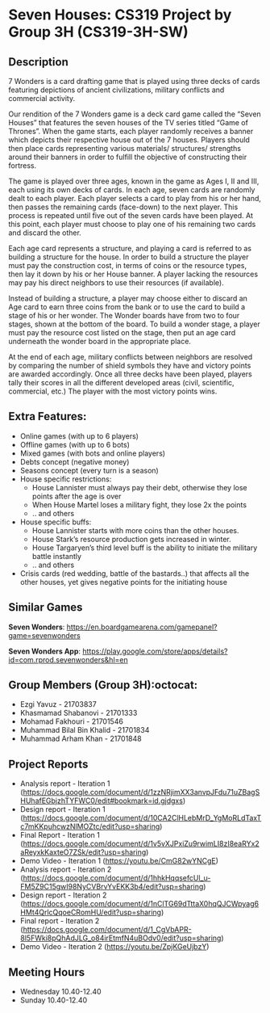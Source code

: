 # Seven Houses: CS319 Project by Group 3H (CS319-3H-SW)




Description
-
7 Wonders is a card drafting game that is played using three decks of cards featuring depictions of ancient civilizations, military conflicts and commercial activity.

Our rendition of the 7 Wonders game is a deck card game called the “Seven Houses” that features the seven houses of the TV series titled “Game of Thrones”. When the game starts, each player randomly receives a banner which depicts their respective house out of the 7 houses. Players should then place cards representing various materials/ structures/ strengths around their banners in order to fulfill the objective of constructing their fortress.

The game is played over three ages, known in the game as Ages I, II and III, each using its own decks of cards. In each age, seven cards are randomly dealt to each player. Each player selects a card to play from his or her hand, then passes the remaining cards (face-down) to the next player. This process is repeated until five out of the seven cards have been played. At this point, each player must choose to play one of his remaining two cards and discard the other.

Each age card represents a structure, and playing a card is referred to as building a structure for the house. In order to build a structure the player must pay the construction cost, in terms of coins or the resource types, then lay it down by his or her House banner. A player lacking the resources may pay his direct neighbors to use their resources (if available).

Instead of building a structure, a player may choose either to discard an Age card to earn three coins from the bank or to use the card to build a stage of his or her wonder. The Wonder boards have from two to four stages, shown at the bottom of the board. To build a wonder stage, a player must pay the resource cost listed on the stage, then put an age card underneath the wonder board in the appropriate place.

At the end of each age, military conflicts between neighbors are resolved by comparing the number of shield symbols they have and victory points are awarded accordingly. Once all three decks have been played, players tally their scores in all the different developed areas (civil, scientific, commercial, etc.) The player with the most victory points wins.



Extra Features:
-
- Online games (with up to 6 players)
- Offline games (with up to 6 bots) 
- Mixed games (with bots and online players)
- Debts concept (negative money) 
- Seasons concept (every turn is a season) 
- House specific restrictions: 
     - House Lannister must always pay their debt, otherwise they lose points after the age is over
     - When House Martel loses a military fight, they lose 2x the points
     - .. and others
- House specific buffs:
     - House Lannister starts with more coins than the other houses. 
     - House Stark’s resource production gets increased in winter.
     - House Targaryen’s third level buff is the ability to initiate the military battle instantly 
     - .. and others
- Crisis cards (red wedding, battle of the bastards..) that affects all the other houses, yet gives negative points for the initiating house



Similar Games
-
**Seven Wonders**: https://en.boardgamearena.com/gamepanel?game=sevenwonders

**Seven Wonders App**: https://play.google.com/store/apps/details?id=com.rprod.sevenwonders&hl=en

Group Members (Group 3H):octocat:
-
* Ezgi Yavuz - 21703837
* Khasmamad Shabanovi - 21701333
* Mohamad Fakhouri - 21701546
* Muhammad Bilal Bin Khalid - 21701834
* Muhammad Arham Khan - 21701848

Project Reports
-
<!-- * Meeting logs (https://docs.google.com/document/d/1KHDaEGL2wuBWDOTVSXKjNZrzDGbuNsmYzWiBNqTS7R8/edit?usp=sharing) -->
* Analysis report - Iteration 1 (https://docs.google.com/document/d/1zzNRjimXX3anvpJFdu71uZBagSHUhafEGbjzhTYFWC0/edit#bookmark=id.gjdgxs)
* Design report - Iteration 1 (https://docs.google.com/document/d/10CA2ClHLebMrD_YgMoRLdTaxTc7mKKpuhcwzNlMOZtc/edit?usp=sharing)
* Final Report - Iteration 1 (https://docs.google.com/document/d/1v5vXJPxiZu9rwimLI8zI8eaRYx2aReyxkKaxteO7ZSk/edit?usp=sharing)
* Demo Video - Iteration 1 (https://youtu.be/CmG82wYNCgE)
* Analysis report - Iteration 2 (https://docs.google.com/document/d/1hhkHqqsefcUl_u-FM5Z9C15gwI98NyCVBrvYvEKK3b4/edit?usp=sharing)
* Design report - Iteration 2 (https://docs.google.com/document/d/1nClTG69dTttaX0hqQJCWpyag6HMt4QrlcQqoeCRomHU/edit?usp=sharing)
* Final report - Iteration 2 (https://docs.google.com/document/d/1_CgVbAPR-8l5FWki8pQhAdJLG_o84irEtmfN4uBOdv0/edit?usp=sharing)
* Demo Video - Iteration 2 (https://youtu.be/ZpjKGeUjbzY)

Meeting Hours
-
* Wednesday 10.40-12.40
* Sunday 10.40-12.40
